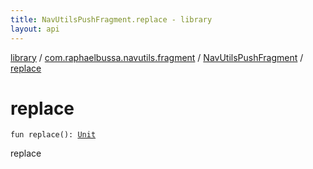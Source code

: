 ```yaml
---
title: NavUtilsPushFragment.replace - library
layout: api
---
```


<div class='api-docs-breadcrumbs'><a href="../../index.html">library</a> / <a href="../index.html">com.raphaelbussa.navutils.fragment</a> / <a href="index.html">NavUtilsPushFragment</a> / <a href="./replace.html">replace</a></div>

# replace

<div class="signature"><code><span class="keyword">fun </span><span class="identifier">replace</span><span class="symbol">(</span><span class="symbol">)</span><span class="symbol">: </span><a href="https://kotlinlang.org/api/latest/jvm/stdlib/kotlin/-unit/index.html"><span class="identifier">Unit</span></a></code></div>

replace


